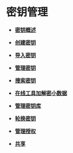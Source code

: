 # 密钥管理<a name="dew_01_0177"></a>

-   **[密钥概述](密钥概述.md)**  

-   **[创建密钥](创建密钥.md)**  

-   **[导入密钥](导入密钥.md)**  

-   **[管理密钥](管理密钥.md)**  

-   **[搜索密钥](搜索密钥.md)**  

-   **[在线工具加解密小数据](在线工具加解密小数据.md)**  

-   **[管理密钥库](管理密钥库.md)**  

-   **[轮换密钥](轮换密钥.md)**  

-   **[管理授权](管理授权.md)**  

-   **[共享](共享.md)**  

